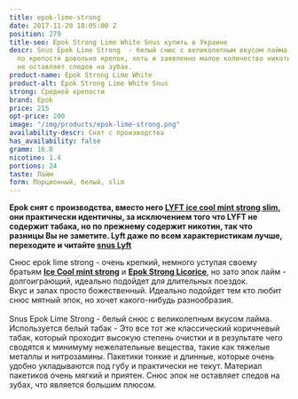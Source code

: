 ```yaml
---
title: epok-lime-strong
date: 2017-11-20 18:05:00 Z
position: 279
title-seo: Epok Strong Lime White Snus купить в Украине
descr: Snus Epok Lime Strong  - белый снюс с великолепным вкусом лайма. 24 белый пакетика,
  по крепости довольно крепок, хоть и заявленно малое количество никотина. Снюс эпок
  не оставляет следов на зубах.
product-name: Epok Strong Lime White
product-alt: Epok Strong Lime White Snus
strong: Средней крепости
brand: Epok
price: 215
opt-price: 200
image: "/img/products/epok-lime-strong.png"
availability-descr: Снят с производства
has_availability: false
gramm: 16.8
nicotine: 1.4
portions: 24
taste: Лайм
form: Порционный, белый, slim
---
```


**Epok снят с производства, вместо него [LYFT ice cool mint strong slim](/lyft-strong-ice-cool-mint-slim-all-white), они практически идентичны, за исключением того что LYFT не содержит табака, но по прежнему содержит никотин, так что разницы Вы не заметите. Lyft даже по всем характеристикам лучше, переходите и читайте [snus Lyft](/lyft-strong-ice-cool-mint-slim-all-white)**

Снюс epok lime strong - очень крепкий, немного уступая своему братьям **[Ice Cool mint strong](/epok-strong-ice-cool-mint)** и **[Epok Strong Licorice](/epok-lakrits-strong)**, но зато эпок лайм - долгоиграющий, идеально подойдет для длительных поездок.<br>
Вкус и запах просто божественный. Идеально подойдет тем кто любит снюс мятный эпок, но хочет какого-нибудь разнообразия.<br><br>
Snus Epok Lime Strong - белый снюс с великолепным вкусом лайма. Используется белый табак - Это все тот же классический коричневый табак, который проходит высокую степень очистки и в результате чего сводятся к минимуму нежелательные вещества, такие как тяжелые металлы и нитрозамины. Пакетики тонкие и длинные, которые очень удобно укладываются под губу и практически не текут. Материал пакетиков очень мягкий и приятен. Снюс эпок не оставляет следов на зубах, что является большим плюсом.